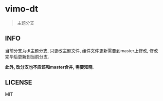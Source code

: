 # vimo-dt

> 主题分支

## INFO

当前分支为dt主题分支, 只更改主题文件, 组件文件更新需要到master上修改, 修改完毕后更新到当前分支.

**此外, 改分支也不应该和master合并, 需要知晓.**

## LICENSE

MIT

